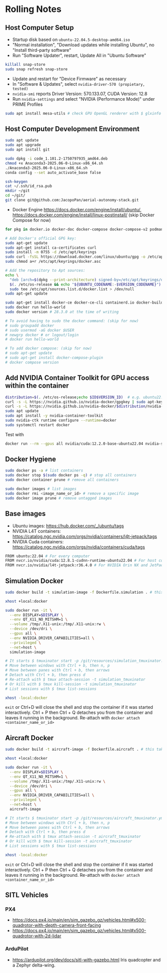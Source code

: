 # Rolling Notes

## Host Computer Setup

- Startup disk based on `ubuntu-22.04.5-desktop-amd64.iso`
- "Normal installation", "Download updates while installing Ubuntu", no "Install third-party software"
- Run "Software Updater", restart, Update All in "Ubuntu Software"
```sh
killall snap-store
sudo snap refresh snap-store
```
- Update and restart for "Device Firmware" as necessary
- In "Software & Updates", select `nvidia-driver-570 (propietary, tested)`
- `nvidia-smi` reports Driver Version: 570.133.07, CUDA Version: 12.8
- Run `nvidia-settings` and select "NVIDIA (Performance Mode)" under PRIME Profiles

```sh
sudo apt install mesa-utils # check GPU OpenGL renderer with $ glxinfo | grep "OpenGL renderer", also installed in the container, for gz sim GUI
```

## Host Computer Development Environment

```sh
sudo apt update
sudo apt upgrade
sudo apt install git

sudo dpkg -i code_1.101.2-1750797935_amd64.deb
chmod +x Anaconda3-2025.06-0-Linux-x86_64.sh 
./Anaconda3-2025.06-0-Linux-x86_64.sh
conda config --set auto_activate_base false

ssh-keygen 
cat ~/.ssh/id_rsa.pub 
mkdir ~/git
cd ~/git/
git clone git@github.com:JacopoPan/aerial-autonomy-stack.git
```
- Docker Engine https://docs.docker.com/engine/install/ubuntu/, https://docs.docker.com/engine/install/linux-postinstall/ (skip Docker Compose for now)

```sh
for pkg in docker.io docker-doc docker-compose docker-compose-v2 podman-docker containerd runc; do sudo apt-get remove $pkg; done # none should be there

# Add Docker's official GPG key:
sudo apt-get update
sudo apt-get install ca-certificates curl
sudo install -m 0755 -d /etc/apt/keyrings
sudo curl -fsSL https://download.docker.com/linux/ubuntu/gpg -o /etc/apt/keyrings/docker.asc
sudo chmod a+r /etc/apt/keyrings/docker.asc

# Add the repository to Apt sources:
echo \
  "deb [arch=$(dpkg --print-architecture) signed-by=/etc/apt/keyrings/docker.asc] https://download.docker.com/linux/ubuntu \
  $(. /etc/os-release && echo "${UBUNTU_CODENAME:-$VERSION_CODENAME}") stable" | \
  sudo tee /etc/apt/sources.list.d/docker.list > /dev/null
sudo apt-get update
```

```sh
sudo apt-get install docker-ce docker-ce-cli containerd.io docker-buildx-plugin docker-compose-plugin
sudo docker run hello-world
sudo docker version # 28.3.0 at the time of writing

# To avoid having to sudo the docker command: (skip for now)
# sudo groupadd docker
# sudo usermod -aG docker $USER
# newgrp docker # or logout/login
# docker run hello-world

# To add docker compose: (skip for now)
# sudo apt-get update
# sudo apt-get install docker-compose-plugin
# docker compose version
```

## Add NVIDIA Container Toolkit for GPU access within the container

```sh
distribution=$(. /etc/os-release;echo $ID$VERSION_ID)  # e.g. ubuntu22.04
curl -s -L https://nvidia.github.io/nvidia-docker/gpgkey | sudo apt-key add -
curl -s -L https://nvidia.github.io/nvidia-docker/$distribution/nvidia-docker.list | sudo tee /etc/apt/sources.list.d/nvidia-docker.list
sudo apt update
sudo apt install -y nvidia-container-toolkit
sudo nvidia-ctk runtime configure --runtime=docker
sudo systemctl restart docker
```

Test with
```sh
docker run --rm --gpus all nvidia/cuda:12.2.0-base-ubuntu22.04 nvidia-smi
```

## Docker Hygiene

```sh
sudo docker ps -a # list containers
sudo docker stop $(sudo docker ps -q) # stop all containers
sudo docker container prune # remove all containers
```

```sh
sudo docker images # list images
sudo docker rmi <image_name_or_id> # remove a specific image
sudo docker image prune # remove untagged images
```

## Base images

- Ubuntu images: https://hub.docker.com/_/ubuntu/tags
- NVIDIA L4T containers: https://catalog.ngc.nvidia.com/orgs/nvidia/containers/l4t-jetpack/tags
- NVIDIA Cuda containers: https://catalog.ngc.nvidia.com/orgs/nvidia/containers/cuda/tags

```sh
FROM ubuntu:22.04 # For every computer
FROM nvcr.io/nvidia/cuda:12.8.1-cudnn-runtime-ubuntu22.04 # For host computers with NVIDIA GPU and installed 570 driver, run with --gpu all
FROM nvcr.io/nvidia/l4t-jetpack:r36.4.0 # For NVIDIA Orin NX and JetPack 6
```

## Simulation Docker

```sh
sudo docker build -t simulation-image -f Dockerfile.simulation . # this takes about 15-20' from scratch
```

```sh
xhost +local:docker

sudo docker run -it \
  --env DISPLAY=$DISPLAY \
  --env QT_X11_NO_MITSHM=1 \
  --volume /tmp/.X11-unix:/tmp/.X11-unix:rw \
  --device /dev/dri \
  --gpus all \
  --env NVIDIA_DRIVER_CAPABILITIES=all \
  --privileged \
  --net=host \
  simulation-image

# It starts $ tmuxinator start -p /git/resources/simulation_tmuxinator.yml
# Move between windows with Ctrl + b, then n, p
# Move between panes with Ctrl + b, then arrows
# Detach with Ctrl + b, then press d
# Re-attach with $ tmux attach-session -t simulation_tmuxinator
# Or kill with $ tmux kill-session -t simulation_tmuxinator
# List sessions with $ tmux list-sessions

xhost -local:docker
```

`exit` or Ctrl+D will close the shell and stop the container if it was started interactively.
Ctrl + P  then  Ctrl + Q detaches you from the container and leaves it running in the background. Re-attach with `docker attach <container_name_or_id>`


## Aircraft Docker

```sh
sudo docker build -t aircraft-image -f Dockerfile.aircraft . # this takes about 15-20' from scratch
```

```sh
xhost +local:docker

sudo docker run -it \
  --env DISPLAY=$DISPLAY \
  --env QT_X11_NO_MITSHM=1 \
  --volume /tmp/.X11-unix:/tmp/.X11-unix:rw \
  --device /dev/dri \
  --gpus all \
  --env NVIDIA_DRIVER_CAPABILITIES=all \
  --privileged \
  --net=host \
  aircraft-image

# It starts $ tmuxinator start -p /git/resources/aircraft_tmuxinator.yml
# Move between windows with Ctrl + b, then n, p
# Move between panes with Ctrl + b, then arrows
# Detach with Ctrl + b, then press d
# Re-attach with $ tmux attach-session -t aircraft_tmuxinator
# Or kill with $ tmux kill-session -t aircraft_tmuxinator
# List sessions with $ tmux list-sessions

xhost -local:docker
```

`exit` or Ctrl+D will close the shell and stop the container if it was started interactively.
Ctrl + P  then  Ctrl + Q detaches you from the container and leaves it running in the background. Re-attach with `docker attach <container_name_or_id>`

## SITL Vehicles

### PX4

- https://docs.px4.io/main/en/sim_gazebo_gz/vehicles.html#x500-quadrotor-with-depth-camera-front-facing
- https://docs.px4.io/main/en/sim_gazebo_gz/vehicles.html#x500-quadrotor-with-2d-lidar 

### ArduPilot

- https://ardupilot.org/dev/docs/sitl-with-gazebo.html Iris quadcopter and a Zephyr delta-wing.
